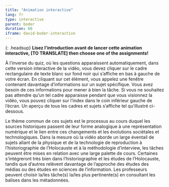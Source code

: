 ```yaml
---
title: "Animation interactive"
lang: fr
type: interactive
parent: boder
duration: 60
iframe: david-boder-interactive
---
```


{: .headsup}
**Lisez l'introduction avant de lancer cette animation interactive, [TO TRANSLATE] then choose one of the assignments!**

À l’inverse du quiz, où les questions apparaissent automatiquement, dans cette version interactive de la vidéo, vous devez cliquer sur le cadre rectangulaire de texte blanc sur fond noir qui s’affiche en bas à gauche de votre écran. En cliquant sur cet élément, vous appelez une fenêtre contenant davantage d’informations sur un sujet spécifique. Vous avez besoin de ces informations pour mener à bien la tâche. Si vous ne souhaitez pas attendre qu’un tel cadre apparaisse pendant que vous visionnez la vidéo, vous pouvez cliquer sur l’index dans le coin inférieur gauche de l’écran. Un aperçu de tous les cadres et sujets s’affiche tel qu’illustré ci-dessous.

Le thème commun de ces sujets est le processus au cours duquel les sources historiques passent de leur forme analogique à une représentation numérique et le lien entre ces changements et les évolutions sociétales et technologiques. Dans la mesure où la vidéo aborde un large éventail de sujets allant de la physique et de la technologie de reproduction à l’historiographie de l’Holocauste et à la méthodologie d’interview, les tâches peuvent être mises en relation avec une large palette de cours. Certaines s’intégreront très bien dans l’historiographie et les études de l’Holocauste, tandis que d’autres relèvent davantage de l’approche des études des médias ou des études en sciences de l’information. Les professeurs peuvent choisir la/les tâche(s) la/les plus pertinente(s) en consultant les balises dans les métadonnées.


<!-- more -->
